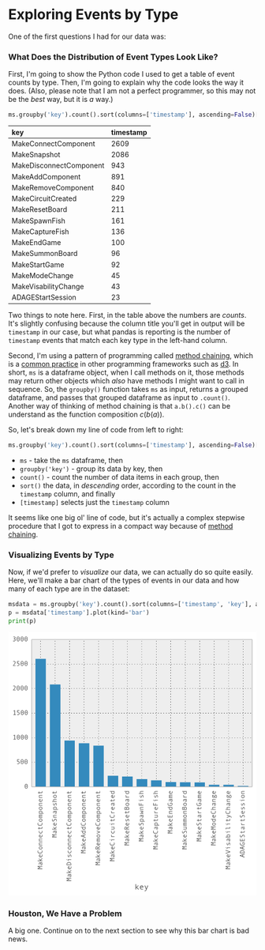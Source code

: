 # Exploring Events by Type

One of the first questions I had for our data was:

### What Does the Distribution of Event Types Look Like?

First, I'm going to show the Python code I used to get a table of event counts by type. Then, I'm going to explain why the code looks the way it does. (Also, please note that I am not a perfect programmer, so this may not be the *best* way, but it is *a* way.)

```python
ms.groupby('key').count().sort(columns=['timestamp'], ascending=False)[timestamp]
```

<table>
<colgroup>
<col style="text-align:left;"/>
<col style="text-align:left;"/>
</colgroup>

<thead>
<tr>
	<th style="text-align:left;">key</th>
	<th style="text-align:left;">timestamp</th>
</tr>
</thead>

<tbody>
<tr>
	<td style="text-align:left;">MakeConnectComponent</td>
	<td style="text-align:left;">2609</td>
</tr>
<tr>
	<td style="text-align:left;">MakeSnapshot</td>
	<td style="text-align:left;">2086</td>
</tr>
<tr>
	<td style="text-align:left;">MakeDisconnectComponent</td>
	<td style="text-align:left;">943</td>
</tr>
<tr>
	<td style="text-align:left;">MakeAddComponent</td>
	<td style="text-align:left;">891</td>
</tr>
<tr>
	<td style="text-align:left;">MakeRemoveComponent</td>
	<td style="text-align:left;">840</td>
</tr>
<tr>
	<td style="text-align:left;">MakeCircuitCreated</td>
	<td style="text-align:left;">229</td>
</tr>
<tr>
	<td style="text-align:left;">MakeResetBoard</td>
	<td style="text-align:left;">211</td>
</tr>
<tr>
	<td style="text-align:left;">MakeSpawnFish</td>
	<td style="text-align:left;">161</td>
</tr>
<tr>
	<td style="text-align:left;">MakeCaptureFish</td>
	<td style="text-align:left;">136</td>
</tr>
<tr>
	<td style="text-align:left;">MakeEndGame</td>
	<td style="text-align:left;">100</td>
</tr>
<tr>
	<td style="text-align:left;">MakeSummonBoard</td>
	<td style="text-align:left;">96</td>
</tr>
<tr>
	<td style="text-align:left;">MakeStartGame</td>
	<td style="text-align:left;">92</td>
</tr>
<tr>
	<td style="text-align:left;">MakeModeChange</td>
	<td style="text-align:left;">45</td>
</tr>
<tr>
	<td style="text-align:left;">MakeVisabilityChange</td>
	<td style="text-align:left;">43</td>
</tr>
<tr>
	<td style="text-align:left;">ADAGEStartSession</td>
	<td style="text-align:left;">23</td>
</tr>
</tbody>
</table>

Two things to note here. First, in the table above the numbers are *counts*. It's slightly confusing because the column title you'll get in output will be `timestamp` in our case, but what pandas is reporting is the number of `timestamp` events that match each key type in the left-hand column.

Second, I'm using a pattern of programming called [method chaining](http://en.wikipedia.org/wiki/Method_chaining), which is a [common practice](https://github.com/mbostock/d3/wiki/Gallery) in other programming frameworks such as [d3](http://d3js.org/). In short, `ms` is a dataframe object, when I call methods on it, those methods may return other objects which *also* have methods I might want to call in sequence. So, the `groupby()` function takes `ms` as input, returns a grouped dataframe, and passes that grouped dataframe as input to `.count()`. Another way of thinking of method chaining is that `a.b().c()` can be understand as the function composition $c(b(a))$.

So, let's break down my line of code from left to right:

```python
ms.groupby('key').count().sort(columns=['timestamp'], ascending=False)[timestamp]
```

- `ms` - take the `ms` dataframe, then
- `groupby('key')` - group its data by key, then
- `count()` - count the number of data items in each group, then
- `sort()` the data, in *descending* order, according to the count in the `timestamp` column, and finally
- `[timestamp]` selects just the `timestamp` column

It seems like one big ol' line of code, but it's actually a complex stepwise procedure that I got to express in a compact way because of [method chaining](http://en.wikipedia.org/wiki/Method_chaining).

### Visualizing Events by Type

Now, if we'd prefer to *visualize* our data, we can actually do so quite easily. Here, we'll make a bar chart of the types of events in our data and how many of each type are in the dataset:

```python
msdata = ms.groupby('key').count().sort(columns=['timestamp', 'key'], ascending=False)
p = msdata['timestamp'].plot(kind='bar')
print(p)
```

![Bar chart of events by type](../assets/barChart1.png)

### Houston, We Have a Problem

A big one. Continue on to the next section to see why this bar chart is bad news.

